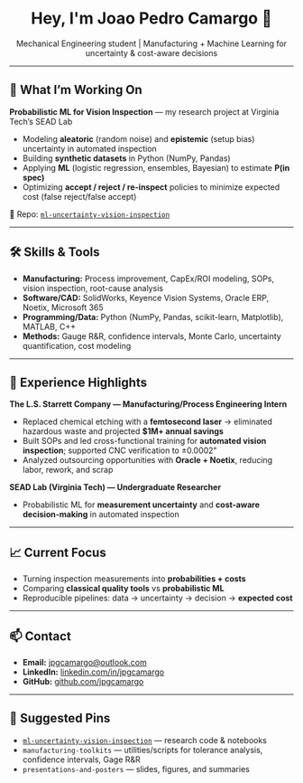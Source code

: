 <!-- Profile README for github.com/jpgcamargo -->

<h1 align="center">Hey, I'm Joao Pedro Camargo 👋</h1>
<p align="center">
  Mechanical Engineering student | Manufacturing + Machine Learning for uncertainty & cost-aware decisions
</p>

---

## 🚀 What I’m Working On
**Probabilistic ML for Vision Inspection** — my research project at Virginia Tech’s SEAD Lab  
- Modeling **aleatoric** (random noise) and **epistemic** (setup bias) uncertainty in automated inspection  
- Building **synthetic datasets** in Python (NumPy, Pandas)  
- Applying **ML** (logistic regression, ensembles, Bayesian) to estimate **P(in spec)**  
- Optimizing **accept / reject / re-inspect** policies to minimize expected cost (false reject/false accept)

🔗 Repo: [`ml-uncertainty-vision-inspection`](https://github.com/jpgcamargo/ml-uncertainty-vision-inspection)

---

## 🛠️ Skills & Tools
- **Manufacturing:** Process improvement, CapEx/ROI modeling, SOPs, vision inspection, root-cause analysis  
- **Software/CAD:** SolidWorks, Keyence Vision Systems, Oracle ERP, Noetix, Microsoft 365  
- **Programming/Data:** Python (NumPy, Pandas, scikit-learn, Matplotlib), MATLAB, C++  
- **Methods:** Gauge R&R, confidence intervals, Monte Carlo, uncertainty quantification, cost modeling

---

## 💼 Experience Highlights
**The L.S. Starrett Company — Manufacturing/Process Engineering Intern**  
- Replaced chemical etching with a **femtosecond laser** → eliminated hazardous waste and projected **$1M+ annual savings**  
- Built SOPs and led cross-functional training for **automated vision inspection**; supported CNC verification to ±0.0002"  
- Analyzed outsourcing opportunities with **Oracle + Noetix**, reducing labor, rework, and scrap  

**SEAD Lab (Virginia Tech) — Undergraduate Researcher**  
- Probabilistic ML for **measurement uncertainty** and **cost-aware decision-making** in automated inspection

---

## 📈 Current Focus
- Turning inspection measurements into **probabilities + costs**  
- Comparing **classical quality tools** vs **probabilistic ML**  
- Reproducible pipelines: data → uncertainty → decision → **expected cost**

---

## 📫 Contact
- **Email:** jpgcamargo@outlook.com  
- **LinkedIn:** [linkedin.com/in/jpgcamargo](https://www.linkedin.com/in/jpgcamargo)  
- **GitHub:** [github.com/jpgcamargo](https://github.com/jpgcamargo)

---

## 📌 Suggested Pins
- [`ml-uncertainty-vision-inspection`](https://github.com/jpgcamargo/ml-uncertainty-vision-inspection) — research code & notebooks  
- `manufacturing-toolkits` — utilities/scripts for tolerance analysis, confidence intervals, Gage R&R  
- `presentations-and-posters` — slides, figures, and summaries
